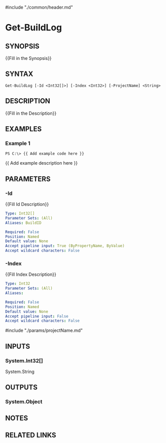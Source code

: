 #include "./common/header.md"

# Get-BuildLog

## SYNOPSIS
{{Fill in the Synopsis}}

## SYNTAX

```
Get-BuildLog [-Id <Int32[]>] [-Index <Int32>] [-ProjectName] <String>
```

## DESCRIPTION
{{Fill in the Description}}

## EXAMPLES

### Example 1
```
PS C:\> {{ Add example code here }}
```

{{ Add example description here }}

## PARAMETERS

### -Id
{{Fill Id Description}}

```yaml
Type: Int32[]
Parameter Sets: (All)
Aliases: BuildID

Required: False
Position: Named
Default value: None
Accept pipeline input: True (ByPropertyName, ByValue)
Accept wildcard characters: False
```

### -Index
{{Fill Index Description}}

```yaml
Type: Int32
Parameter Sets: (All)
Aliases: 

Required: False
Position: Named
Default value: None
Accept pipeline input: False
Accept wildcard characters: False
```

#include "./params/projectName.md"

## INPUTS

### System.Int32[]
System.String


## OUTPUTS

### System.Object

## NOTES

## RELATED LINKS

